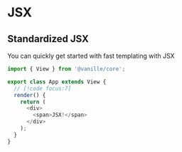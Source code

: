 # JSX

## Standardized JSX

You can quickly get started with fast templating with JSX

```ts
import { View } from '@vanille/core';

export class App extends View {
  // [!code focus:7]
  render() {
    return (
      <div>
        <span>JSX!</span>
      </div>
    );
  }
}
```
